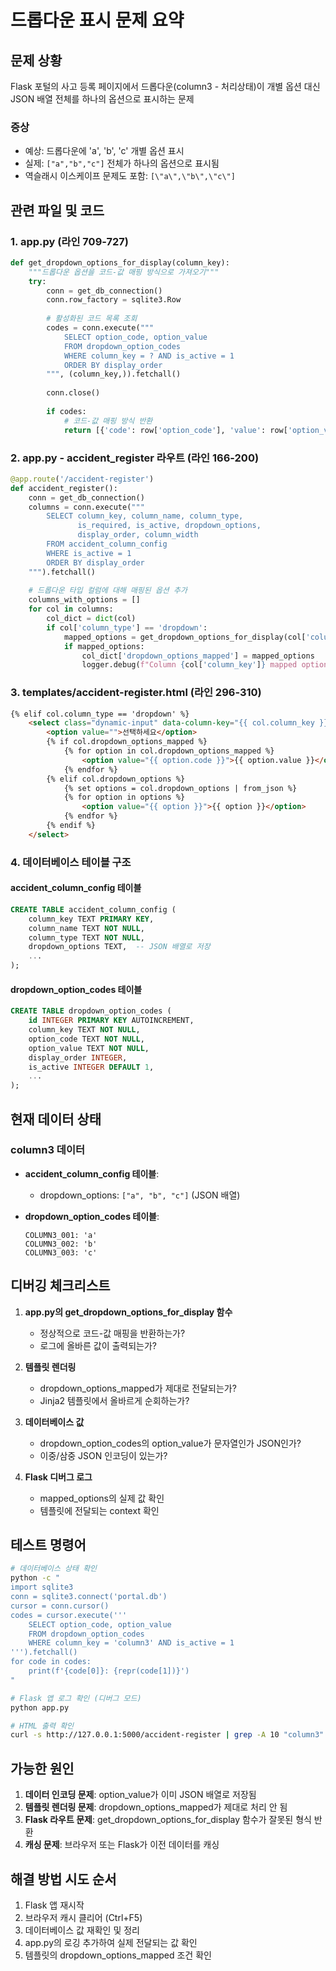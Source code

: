# 드롭다운 표시 문제 요약

## 문제 상황
Flask 포털의 사고 등록 페이지에서 드롭다운(column3 - 처리상태)이 개별 옵션 대신 JSON 배열 전체를 하나의 옵션으로 표시하는 문제

### 증상
- 예상: 드롭다운에 'a', 'b', 'c' 개별 옵션 표시
- 실제: `["a","b","c"]` 전체가 하나의 옵션으로 표시됨
- 역슬래시 이스케이프 문제도 포함: `[\"a\",\"b\",\"c\"]`

## 관련 파일 및 코드

### 1. app.py (라인 709-727)
```python
def get_dropdown_options_for_display(column_key):
    """드롭다운 옵션을 코드-값 매핑 방식으로 가져오기"""
    try:
        conn = get_db_connection()
        conn.row_factory = sqlite3.Row
        
        # 활성화된 코드 목록 조회
        codes = conn.execute("""
            SELECT option_code, option_value 
            FROM dropdown_option_codes
            WHERE column_key = ? AND is_active = 1
            ORDER BY display_order
        """, (column_key,)).fetchall()
        
        conn.close()
        
        if codes:
            # 코드-값 매핑 방식 반환
            return [{'code': row['option_code'], 'value': row['option_value']} for row in codes]
```

### 2. app.py - accident_register 라우트 (라인 166-200)
```python
@app.route('/accident-register')
def accident_register():
    conn = get_db_connection()
    columns = conn.execute("""
        SELECT column_key, column_name, column_type, 
               is_required, is_active, dropdown_options, 
               display_order, column_width
        FROM accident_column_config 
        WHERE is_active = 1 
        ORDER BY display_order
    """).fetchall()
    
    # 드롭다운 타입 컬럼에 대해 매핑된 옵션 추가
    columns_with_options = []
    for col in columns:
        col_dict = dict(col)
        if col['column_type'] == 'dropdown':
            mapped_options = get_dropdown_options_for_display(col['column_key'])
            if mapped_options:
                col_dict['dropdown_options_mapped'] = mapped_options
                logger.debug(f"Column {col['column_key']} mapped options: {mapped_options}")
```

### 3. templates/accident-register.html (라인 296-310)
```html
{% elif col.column_type == 'dropdown' %}
    <select class="dynamic-input" data-column-key="{{ col.column_key }}">
        <option value="">선택하세요</option>
        {% if col.dropdown_options_mapped %}
            {% for option in col.dropdown_options_mapped %}
                <option value="{{ option.code }}">{{ option.value }}</option>
            {% endfor %}
        {% elif col.dropdown_options %}
            {% set options = col.dropdown_options | from_json %}
            {% for option in options %}
                <option value="{{ option }}">{{ option }}</option>
            {% endfor %}
        {% endif %}
    </select>
```

### 4. 데이터베이스 테이블 구조

#### accident_column_config 테이블
```sql
CREATE TABLE accident_column_config (
    column_key TEXT PRIMARY KEY,
    column_name TEXT NOT NULL,
    column_type TEXT NOT NULL,
    dropdown_options TEXT,  -- JSON 배열로 저장
    ...
);
```

#### dropdown_option_codes 테이블
```sql
CREATE TABLE dropdown_option_codes (
    id INTEGER PRIMARY KEY AUTOINCREMENT,
    column_key TEXT NOT NULL,
    option_code TEXT NOT NULL,
    option_value TEXT NOT NULL,
    display_order INTEGER,
    is_active INTEGER DEFAULT 1,
    ...
);
```

## 현재 데이터 상태

### column3 데이터
- **accident_column_config 테이블**:
  - dropdown_options: `["a", "b", "c"]` (JSON 배열)

- **dropdown_option_codes 테이블**:
  ```
  COLUMN3_001: 'a'
  COLUMN3_002: 'b'  
  COLUMN3_003: 'c'
  ```

## 디버깅 체크리스트

1. **app.py의 get_dropdown_options_for_display 함수**
   - 정상적으로 코드-값 매핑을 반환하는가?
   - 로그에 올바른 값이 출력되는가?

2. **템플릿 렌더링**
   - dropdown_options_mapped가 제대로 전달되는가?
   - Jinja2 템플릿에서 올바르게 순회하는가?

3. **데이터베이스 값**
   - dropdown_option_codes의 option_value가 문자열인가 JSON인가?
   - 이중/삼중 JSON 인코딩이 있는가?

4. **Flask 디버그 로그**
   - mapped_options의 실제 값 확인
   - 템플릿에 전달되는 context 확인

## 테스트 명령어

```bash
# 데이터베이스 상태 확인
python -c "
import sqlite3
conn = sqlite3.connect('portal.db')
cursor = conn.cursor()
codes = cursor.execute('''
    SELECT option_code, option_value 
    FROM dropdown_option_codes 
    WHERE column_key = 'column3' AND is_active = 1
''').fetchall()
for code in codes:
    print(f'{code[0]}: {repr(code[1])}')
"

# Flask 앱 로그 확인 (디버그 모드)
python app.py

# HTML 출력 확인
curl -s http://127.0.0.1:5000/accident-register | grep -A 10 "column3"
```

## 가능한 원인

1. **데이터 인코딩 문제**: option_value가 이미 JSON 배열로 저장됨
2. **템플릿 렌더링 문제**: dropdown_options_mapped가 제대로 처리 안 됨
3. **Flask 라우트 문제**: get_dropdown_options_for_display 함수가 잘못된 형식 반환
4. **캐싱 문제**: 브라우저 또는 Flask가 이전 데이터를 캐싱

## 해결 방법 시도 순서

1. Flask 앱 재시작
2. 브라우저 캐시 클리어 (Ctrl+F5)
3. 데이터베이스 값 재확인 및 정리
4. app.py의 로깅 추가하여 실제 전달되는 값 확인
5. 템플릿의 dropdown_options_mapped 조건 확인